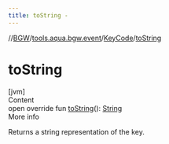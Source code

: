 ```yaml
---
title: toString -
---
```

//[BGW](../../../index.md)/[tools.aqua.bgw.event](../index.md)/[KeyCode](index.md)/[toString](to-string.md)



# toString  
[jvm]  
Content  
open override fun [toString](to-string.md)(): [String](https://kotlinlang.org/api/latest/jvm/stdlib/kotlin/-string/index.html)  
More info  


Returns a string representation of the key.

  



